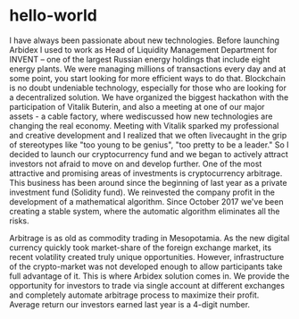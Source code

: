 # hello-world
I have always been passionate about new technologies. Before launching Arbidex I used to work as Head of Liquidity Management Department for INVENT – one of the largest Russian energy holdings that include eight energy plants. We were managing millions of transactions every day and at some point, you start looking for more efficient ways to do that. Blockchain is no doubt undeniable technology, especially for those who are looking for a decentralized solution.
We have organized the biggest hackathon with the participation of Vitalik Buterin, and also a meeting at one of our major assets - a cable factory, where wediscussed how new technologies are changing the real economy. 
Meeting with Vitalik sparked my professional and creative development and I realized that we often livecaught in the grip of stereotypes like "too young to be genius", "too pretty to be a leader." 
So I decided to launch our cryptocurrency fund and we began to actively attract investors not afraid to move on and develop further.
One of the most attractive and promising areas of investments is cryptocurrency arbitrage. This business has been around since the beginning of last year as a private investment fund (Solidity fund).  We reinvested the company profit in the development of a mathematical algorithm. Since October 2017 we've been creating a stable system, where the automatic algorithm eliminates all the risks.

Arbitrage is as old as commodity trading in Mesopotamia. As the new digital currency quickly took market-share of the foreign exchange market, its recent volatility created truly unique opportunities. However, infrastructure of the crypto-market was not developed enough to allow participants take full advantage of it. This is where Arbidex solution comes in. We provide the opportunity for investors to trade via single account at different exchanges and completely automate arbitrage process to maximize their profit. Average return our investors earned last year is a 4-digit number. 
